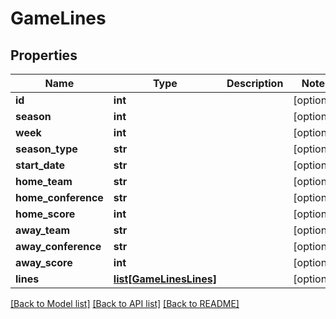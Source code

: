# GameLines

## Properties
Name | Type | Description | Notes
------------ | ------------- | ------------- | -------------
**id** | **int** |  | [optional] 
**season** | **int** |  | [optional] 
**week** | **int** |  | [optional] 
**season_type** | **str** |  | [optional] 
**start_date** | **str** |  | [optional] 
**home_team** | **str** |  | [optional] 
**home_conference** | **str** |  | [optional] 
**home_score** | **int** |  | [optional] 
**away_team** | **str** |  | [optional] 
**away_conference** | **str** |  | [optional] 
**away_score** | **int** |  | [optional] 
**lines** | [**list[GameLinesLines]**](GameLinesLines.md) |  | [optional] 

[[Back to Model list]](../README.md#documentation-for-models) [[Back to API list]](../README.md#documentation-for-api-endpoints) [[Back to README]](../README.md)



